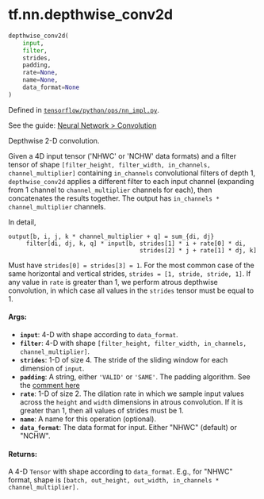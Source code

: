 <div itemscope itemtype="http://developers.google.com/ReferenceObject">
<meta itemprop="name" content="tf.nn.depthwise_conv2d" />
</div>

# tf.nn.depthwise_conv2d

``` python
depthwise_conv2d(
    input,
    filter,
    strides,
    padding,
    rate=None,
    name=None,
    data_format=None
)
```



Defined in [`tensorflow/python/ops/nn_impl.py`](https://www.tensorflow.org/code/tensorflow/python/ops/nn_impl.py).

See the guide: [Neural Network > Convolution](../../../../api_guides/python/nn.md#Convolution)

Depthwise 2-D convolution.

Given a 4D input tensor ('NHWC' or 'NCHW' data formats)
and a filter tensor of shape
`[filter_height, filter_width, in_channels, channel_multiplier]`
containing `in_channels` convolutional filters of depth 1, `depthwise_conv2d`
applies a different filter to each input channel (expanding from 1 channel
to `channel_multiplier` channels for each), then concatenates the results
together.  The output has `in_channels * channel_multiplier` channels.

In detail,

    output[b, i, j, k * channel_multiplier + q] = sum_{di, dj}
         filter[di, dj, k, q] * input[b, strides[1] * i + rate[0] * di,
                                         strides[2] * j + rate[1] * dj, k]

Must have `strides[0] = strides[3] = 1`.  For the most common case of the
same horizontal and vertical strides, `strides = [1, stride, stride, 1]`.
If any value in `rate` is greater than 1, we perform atrous depthwise
convolution, in which case all values in the `strides` tensor must be equal
to 1.

#### Args:

* <b>`input`</b>: 4-D with shape according to `data_format`.
* <b>`filter`</b>: 4-D with shape
    `[filter_height, filter_width, in_channels, channel_multiplier]`.
* <b>`strides`</b>: 1-D of size 4.  The stride of the sliding window for each
    dimension of `input`.
* <b>`padding`</b>: A string, either `'VALID'` or `'SAME'`. The padding algorithm.
    See the [comment here](../../tf/nn/convolution.md)
* <b>`rate`</b>: 1-D of size 2. The dilation rate in which we sample input values
    across the `height` and `width` dimensions in atrous convolution. If it is
    greater than 1, then all values of strides must be 1.
* <b>`name`</b>: A name for this operation (optional).
* <b>`data_format`</b>: The data format for input. Either "NHWC" (default) or "NCHW".


#### Returns:

A 4-D `Tensor` with shape according to `data_format`.  E.g., for
"NHWC" format, shape is
`[batch, out_height, out_width, in_channels * channel_multiplier].`